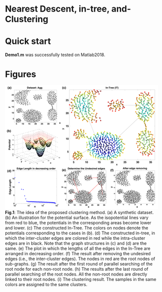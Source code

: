 # Nearest Descent, in-tree, and-Clustering

# Quick start
**Demo1.m** was successfully tested on Matlab2018. 
# Figures

![Fig.1](https://github.com/Teng-Qiu-Clustering/Nearest-Descent-in-tree-and-Clustering/blob/main/illustration-of-the-principle.png)
**Fig.1**: The idea of the proposed clustering method. (a) A synthetic dataset. (b)
An illustration for the potential surface. As the isopotential lines vary from red to blue, the potentials
in the corresponding areas become lower and lower. (c) The constructed In-Tree. The colors on
nodes denote the potentials corresponding to the cases in (b). (d) The constructed in-tree, in which
the inter-cluster edges are colored in red while the intra-cluster edges are in black. Note that the
graph structures in (c) and (d) are the same. (e) The plot in which the lengths of all the edges in the
In-Tree are arranged in decreasing order. (f) The result after removing the undesired edges (i.e., the
inter-cluster edges). The nodes in red are the root nodes of sub-graphs. (g) The result after the first
round of parallel searching of the root node for each non-root node. (h) The results after the last
round of parallel searching of the root nodes. All the non-root nodes are directly linked to their root
nodes. (i) The clustering result. The samples in the same colors are assigned to the same clusters. 
